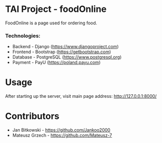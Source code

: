 # TAI Project - foodOnline
FoodOnline is a page used for ordering food.

### Technologies:
* Backend - Django (https://www.djangoproject.com)
* Frontend - Bootstrap (https://getbootstrap.com)
* Database - PostgreSQL (https://www.postgresql.org)
* Payment - PayU (https://poland.payu.com)

# Usage
After starting up the server, visit main page address: http://127.0.0.1:8000/

# Contributors
* Jan Bitkowski - https://github.com/Jankoo2000
* Mateusz Grzech - https://github.com/Mateusz-7